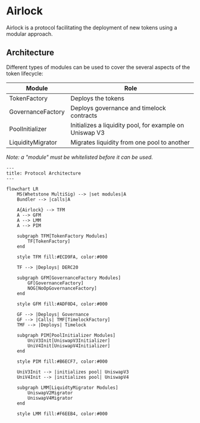 # Airlock

Airlock is a protocol facilitating the deployment of new tokens using a modular approach.

## Architecture

Different types of modules can be used to cover the several aspects of the token lifecycle:

| Module            | Role                                                    |
| ----------------- | ------------------------------------------------------- |
| TokenFactory      | Deploys the tokens                                      |
| GovernanceFactory | Deploys governance and timelock contracts               |
| PoolInitializer   | Initializes a liquidity pool, for example on Uniswap V3 |
| LiquidityMigrator | Migrates liquidity from one pool to another             |

_Note: a "module" must be whitelisted before it can be used._

```mermaid
---
title: Protocol Architecture
---

flowchart LR
    MS(Whetstone MultiSig) --> |set modules|A
    Bundler --> |calls|A

    A{Airlock} --> TFM
    A --> GFM
    A --> LMM
    A --> PIM

    subgraph TFM[TokenFactory Modules]
        TF[TokenFactory]
    end

    style TFM fill:#ECD9FA, color:#000

    TF --> |Deploys| DERC20

    subgraph GFM[GovernanceFactory Modules]
        GF[GovernanceFactory]
        NOG[NoOpGovernanceFactory]
    end

    style GFM fill:#ADF0D4, color:#000

    GF --> |Deploys| Governance
    GF --> |Calls| TMF[TimelockFactory]
    TMF --> |Deploys| Timelock

    subgraph PIM[PoolInitializer Modules]
        UniV3Init[UniswapV3Initializer]
        UniV4Init[UniswapV4Initializer]
    end

    style PIM fill:#B6ECF7, color:#000

    UniV3Init --> |initializes pool| UniswapV3
    UniV4Init --> |initializes pool| UniswapV4

    subgraph LMM[LiquidtyMigrator Modules]
        UniswapV2Migrator
        UniswapV4Migrator
    end

    style LMM fill:#F6EEB4, color:#000
```
